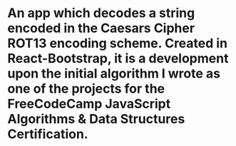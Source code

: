 # An app which decodes a string encoded in the Caesars Cipher ROT13 encoding scheme. Created in React-Bootstrap, it is a development upon the initial algorithm I wrote as one of the projects for the FreeCodeCamp JavaScript Algorithms & Data Structures Certification.
